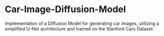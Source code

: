 # Car-Image-Diffusion-Model
Implementation of a Diffusion Model for generating car images, utilizing a simplified U-Net architecture and trained on the Stanford Cars Dataset.

